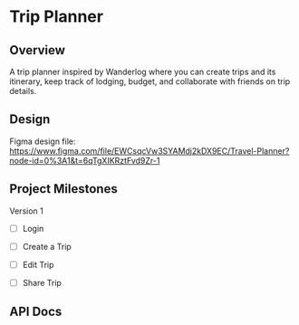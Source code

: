 # Trip Planner

## Overview
A trip planner inspired by Wanderlog where you can create trips and its itinerary, keep track of lodging, budget, and collaborate with friends on trip details.

## Design
Figma design file: https://www.figma.com/file/EWCsqcVw3SYAMdj2kDX9EC/Travel-Planner?node-id=0%3A1&t=6qTgXIKRztFvd9Zr-1


## Project Milestones
Version 1
- [ ] Login
- [ ] Create a Trip
- [ ] Edit Trip
- [ ] Share Trip


## API Docs


